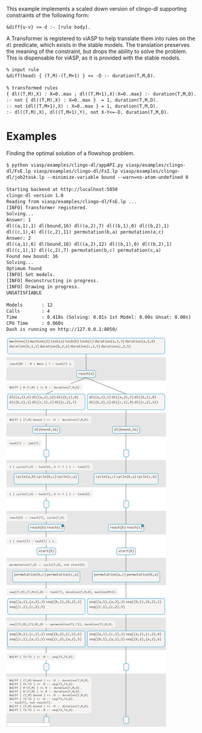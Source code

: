 This example implements a scaled down version of clingo-dl supporting
constraints of the following form:

    &diff{u-v} <= d :- [rule body].

A Transformer is registered to viASP to help translate them into rules on the `dl` predicate, which exists in the stable models. The translation preserves the meaning of the constraint, but drops the ability to solve the problem. This is dispensable for viASP, as it is provided with the stable models.

    % input rule
    &diff(head) { (T,M)-(T,M+1) } <= -D :- duration(T,M,D).

    % transformed rules
    { dl((T,M),X) : X=0..max ; dl((T,M+1),X):X=0..max} :- duration(T,M,D).
    :- not { dl((T,M),X) : X=0..max }  = 1, duration(T,M,D).
    :- not {dl((T,M+1),X) : X=0..max } = 1, duration(T,M,D).
    :- dl((T,M),X), dl((T,M+1),Y), not X-Y<=-D, duration(T,M,D).

Examples
========

Finding the optimal solution of a flowshop problem.

    $ python viasp/examples/clingo-dl/appAPI.py viasp/examples/clingo-dl/FsE.lp viasp/examples/clingo-dl/FsI.lp viasp/examples/clingo-dl/job2task.lp --minimize-variable bound --warn=no-atom-undefined 0

    Starting backend at http://localhost:5050
    clingo-dl version 1.0
    Reading from viasp/examples/clingo-dl/FsE.lp ...
    [INFO] Transformer registered.
    Solving...
    Answer: 1
    dl((a,1),1) dl(bound,16) dl((a,2),7) dl((b,1),0) dl((b,2),1) dl((c,1),4) dl((c,2),11) permutation(b,a) permutation(a,c)
    Answer: 2
    dl((a,1),6) dl(bound,16) dl((a,2),12) dl((b,1),0) dl((b,2),1) dl((c,1),1) dl((c,2),7) permutation(b,c) permutation(c,a)
    Found new bound: 16
    Solving...
    Optimum found
    [INFO] Set models.
    [INFO] Reconstructing in progress.
    [INFO] Drawing in progress.
    UNSATISFIABLE

    Models       : 12
    Calls        : 4
    Time         : 0.418s (Solving: 0.01s 1st Model: 0.00s Unsat: 0.00s)
    CPU Time     : 0.060s
    Dash is running on http://127.0.0.1:8050/

![Example visualization](FsVisual.png)